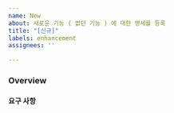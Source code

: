 ```yaml
---
name: New
about: 새로운 기능 ( 없던 기능 ) 에 대한 명세를 등록
title: "[신규]"
labels: enhancement
assignees: ''

---
```


### Overview

#### 요구 사항
